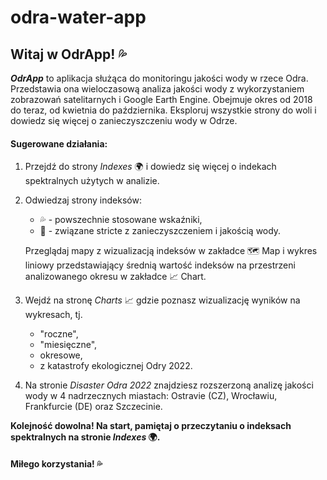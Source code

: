 # odra-water-app
## Witaj w OdrApp! 💦

***OdrApp*** to aplikacja służąca do monitoringu jakości wody w rzece Odra. Przedstawia ona wieloczasową analiza jakości wody z wykorzystaniem zobrazowań satelitarnych i Google Earth Engine. Obejmuje okres od 2018 do teraz, od kwietnia do października. Eksploruj wszystkie strony do woli i dowiedz się więcej o zanieczyszczeniu wody w Odrze.

#### Sugerowane działania:
1. Przejdź do strony *Indexes* 🌍 i dowiedz się więcej o indekach spektralnych użytych w analizie.
2. Odwiedzaj strony indeksów:
    - 💦 - powszechnie stosowane wskaźniki,
    - 🦠 - związane stricte z zanieczyszczeniem i jakością wody.

    Przeglądaj mapy z wizualizacją indeksów w zakładce 🗺️ Map i wykres liniowy przedstawiający średnią wartość indeksów na przestrzeni analizowanego okresu w zakładce 📈 Chart.

3. Wejdź na stronę *Charts* 📈 gdzie poznasz wizualizację wyników na wykresach, tj.
    - "roczne",
    - "miesięczne",
    - okresowe,
    - z katastrofy ekologicznej Odry 2022.
4. Na stronie *Disaster Odra 2022* znajdziesz rozszerzoną analizę jakości wody w 4 nadrzecznych miastach: Ostravie (CZ), Wrocławiu, Frankfurcie (DE) oraz Szczecinie.
   
**Kolejność dowolna! Na start, pamiętaj o przeczytaniu o indeksach spektralnych na stronie *Indexes* 🌍.**

#### Miłego korzystania! 💦
